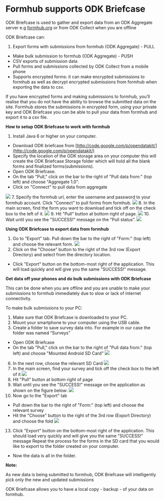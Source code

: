 # Formhub supports ODK Briefcase

ODK Briefcase is used to gather and export data from an ODK Aggregate server e.g [formhub.org](https://formhub.org) or from ODK Collect when you are offline

ODK Briefcase can: 

1. Export forms with submissions from formhub (ODK Aggregate) - PULL 
*  Make bulk submission to formhub (ODK Aggregate) - PUSH
*  CSV exports of submission data
*  Pull forms and submissions collected by ODK Collect from a mobile phone
*  Supports encrypted forms: it can make encrypted submissions to formhub as well
    as decrypt encrypted submissions from formhub when exporting the data to csv.
    
If you have encrypted forms and making submissions to formhub, you’ll realise 
that you do not have the ability to browse the submitted data on the site.
Formhub stores the submissions in encrypted form, using your private key and 
ODK Briefcase you can be able to pull your data from formhub and export it 
to a csv  file.

**How to setup ODK Briefcase to work with formhub**

1. Install Java 6 or higher on your computer.
*  Download ODK briefcase from [http://code.google.com/p/opendatakit/](http://code.google.com/p/opendatakit/)
*  Specify the location of the ODK storage area on your computer this will 
   create the ODK Briefcase Storage folder which will hold all the blank
   forms and finalized forms(submissions).
*  Open ODK Briefcase.
*  On the tab "Pull," click on the bar to the right of "Pull data from:" 
   (top left) and choose "Aggregate 1.0".
*  Click on "Connect" to pull data from aggregate

![](http://farm4.staticflickr.com/3754/9140785103_e2b7522189_o.png)
7. Specify the formhub url, enter the username and password to your 
   formhub account. Click "Connect” to pull forms from formhub.
![](http://farm3.staticflickr.com/2805/9140785689_77aefd32cf_o.png)
8. In the main screen, find the form you want to download and tick off on 
   the check box to the left of it.
![](http://farm3.staticflickr.com/2832/9143039988_2c27f93e44_o.png)
9. Hit "Pull" button at bottom right of page.
![](http://farm3.staticflickr.com/2885/9140794389_af9fc64363_o.png)
10. Wait until you see the "SUCCESS!" message on the "Pull status”.
![](http://farm4.staticflickr.com/3753/9143022580_819c802647_o.png)


**Using ODK Briefcase to export data from formhub** 

1. Go to “Export” tab. Pull down the bar to the right of "Form:" (top left) 
   and choose the relevant form. 
![](http://farm8.staticflickr.com/7281/9143049274_dc072d8ccb_o.png)  
2. Click on the "Choose" button to the right of the 3rd row (Export Directory) 
   and select from the directory location.   
*  Click "Export" button on the bottom-most right of the application. 
   This will  load  quickly and will give you the same "SUCCESS!" message.
    
**Get data off your phones and do bulk submissions with ODK Briefcase**

This can be done when you are offline and you are unable to make your submissions to formhub immediately due to slow or lack of internet connectivity.

To make bulk submissions to your PC:

1. Make sure that ODK Briefcase is downloaded to your PC.
2. Mount your smartphone to your computer using the USB cable.
3. Create a folder to save survey data into. For example in our case the folder was
   named “Surveys”   
*  Open ODK Briefcase
*  On the tab "Pull," click on the bar to the right of "Pull data from:" 
   (top left)  and choose "Mounted Android SD Card"
 ![](http://farm6.staticflickr.com/5516/9143072064_34582d54a0_o.png)
6. In the next row, choose the relevant SD Card
![](http://farm4.staticflickr.com/3811/9140828551_bf9b74f1bd_o.png)
7. In the main screen, find your survey and tick off the check box to the left of it
![](/http://farm8.staticflickr.com/7412/9143058348_909077c651_o.png)
8. Hit "Pull" button at bottom right of page
9. Wait until you see the "SUCCESS!" message on the application as shown on the 
   figure below:
![](/http://farm4.staticflickr.com/3769/9143060470_d8dd0efed9_o.png)
10. Now go to the "Export" tab
*  Pull down the bar to the right of "Form:" (top left) and choose the relevant
   survey
*  Hit the "Choose" button to the right of the 3rd row (Export Directory) 
   and choose the fold
![](/http://farm4.staticflickr.com/3831/9140835869_9da6503985_o.png)
13. Click "Export" button on the bottom-most right of the application. This 
   should load very quickly and will give you the same "SUCCESS!" message
   Repeat the process for the forms in the SD card that you would like to 
   export to the folder created on your computer.  
*  Now the data is all in the folder.

**Note:**

As new data is being submitted to formhub, ODK Briefcase will intelligently pick only the new and updated submissions

ODK Briefcase allows you to have a local copy - backup - of your data on formhub.


    












   
   





    
    


    
















